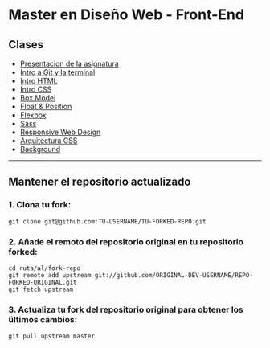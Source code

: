 # Master en Diseño Web - Front-End

## Clases

- [Presentacion de la asignatura](/clases/2017-10-23/2017-10-23.md)
- [Intro a Git y la terminal](/clases/2017-10-30/2017-10-30.md)
- [Intro HTML](/clases/2017-11-13/2017-11-13.md)
- [Intro CSS](/clases/2017-11-20/2017-11-20.md)
- [Box Model](/clases/2017-11-27/2017-11-27.md)
- [Float & Position](/clases/2017-12-04/2017-12-04.md)
- [Flexbox](/clases/2017-12-10/2017-12-10.md)
- [Sass](/clases/2018-01-15/2018-01-15.md)
- [Responsive Web Design](/clases/2018-01-22/2018-01-22.md)
- [Arquitectura CSS](/clases/2018-01-29/2018-01-29.md)
- [Background](/clases/2018-02-12/2018-02-12.md)

---

## Mantener el repositorio actualizado

### 1. Clona tu fork:

    git clone git@github.com:TU-USERNAME/TU-FORKED-REPO.git

### 2. Añade el remoto del repositorio original en tu repositorio forked: 

    cd ruta/al/fork-repo
    git remote add upstream git://github.com/ORIGINAL-DEV-USERNAME/REPO-FORKED-ORIGINAL.git
    git fetch upstream

### 3. Actualiza tu fork del repositorio original para obtener los últimos cambios:

    git pull upstream master